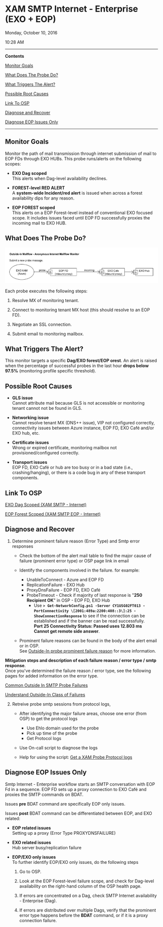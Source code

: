 # XAM SMTP Internet - Enterprise (EXO + EOP)

Monday, October 10, 2016

10:28 AM

------

**Contents**

[Monitor Goals](#monitor-goals)

[What Does The Probe Do?](#what-does-the-probe-do)

[What Triggers The Alert?](#what-triggers-the-alert)

[Possible Root Causes](#possible-root-causes)

[Link To OSP](#link-to-osp)

[Diagnose and Recover](#diagnose-and-recover)

[Diagnose EOP Issues Only](#diagnose-eop-issues-only)

------

## Monitor Goals

Monitor the path of mail transmission through internet submission of mail to EOP FDs through EXO HUBs. This probe runs/alerts on the following scopes:

- **EXO Dag scoped**  
  This alerts when Dag-level availability declines.

- **FOREST-level RED ALERT**  
  A **system-wide Incident/red alert** is issued when across a forest availability dips for any reason.

- **EOP FOREST scoped**  
  This alerts on a EOP Forest-level instead of conventional EXO focused scope. It includes issues faced until EOP FD successfully proxies the incoming mail to EXO HUB.

## What Does The Probe Do?

![XAM_SMTP](images/XAM_SMTP.png)

Each probe executes the following steps:

1.  Resolve MX of monitoring tenant.

2.  Connect to monitoring tenant MX host (this should resolve to an EOP FD).

3.  Negotiate an SSL connection.

4.  Submit email to monitoring mailbox.

## What Triggers The Alert?

This monitor targets a specific **Dag/EXO forest/EOP orest**. An alert is raised when the percentage of successful probes in the last hour **drops below 97.5%** (monitoring profile specific threshold).

## Possible Root Causes

- **GLS issue**  
    Cannot attribute mail because GLS is not accessible or monitoring tenant cannot not be found in GLS.

- **Networking issue**  
    Cannot resolve tenant MX (DNS++ issue), VIP not configured correctly, connectivity issues between Azure instance, EOP FD, EXO Café and/or EXO hub, etc.

- **Certificate issues**  
    Wrong or expired certificate, monitoring mailbox not provisioned/configured correctly.

- **Transport issues**  
    EOP FD, EXO Café or hub are too busy or in a bad state (i.e., crashing/hanging), or there is a  code bug in any of these transport components.

## Link To OSP

[EXO Dag Scoped (XAM SMTP - Internet)](https://o365pulse.office.net/enterprisedashboard?probe=SMTP%20Internet%20-%20Enterprise&environment=Prod&scope=*.*.*>)

[EOP Forest Scoped (XAM SMTP EOP - Internet)](https://o365pulse.office.net/enterprisedashboard?probe=SMTP%20Internet%20-%20Enterprise%20EOP&environment=Prod&scope=*.*.*)

## Diagnose and Recover

1. Determine prominent failure reason (Error Type) and Smtp error responses

   - Check the bottom of the alert mail table to find the major cause of failure (prominent error type) or OSP page link in email
   - Identify the components involved in the failure. for example:
     - UnableToConnect - Azure and EOP FD
     - ReplicationFailure - EXO Hub
     - ProxyDnsFailure - EOP FD, EXO Café
     - ProbeTimeout - Check if majority of last response is \"**250 Recipient OK**\" in OSP - EOP FD, EXO Hub
       - Use **`> Get-NetworkConfig.ps1 -Server CY1USG02FT013 -PortConnectivity \[2001:489a:2200:408::3\]:25 -ShowConnectionResponse`** to see if the connection can be established and if the banner can be read successfully.  
         **Port 25 Connectivity Status: Passed uses 12.803 ms  
         Cannot get remote side answer**.

   - Prominent failure reasons can be found in the body of the alert email or in OSP.  
See [Outside-In probe prominent failure reason](onenote:https://msft.spoppe.com/collab/transportalerts/SiteAssets/Transport%20Alert%20Pulse%20Notebook/On-Call%20Notes.one#Outside-In%20probe%20prominent%20failure%20reason&section-id={C84CBF30-BD89-4D02-A63C-D66A3C8403E0}&page-id={215D26BD-9788-4816-8DE1-04294A12552C}&end) for more information.
     

**Mitigation steps and description of each failure reason / error type / smtp response**.  
Once you\'ve determined the failure reason / error type, see the following pages for added information on the error type.
     
[Common Outside In SMTP Probe Failures](onenote:https://msft.spoppe.com/collab/transportalerts/SiteAssets/Transport%20Alert%20Pulse%20Notebook/E15%20Alert%20Playbook.one#Common%20Outside%20In%20SMTP%20Probe%20Failures&section-id={24B57828-2A06-42C5-99C0-37E103E281E0}&page-id={BA12E5C0-D8F3-49F8-ACB4-D55F08B53513}&end)
     
[Understand Outside-In Class of Failures](onenote:https://msft.spoppe.com/collab/transportalerts/SiteAssets/Transport%20Alert%20Pulse%20Notebook/On-Call%20Notes.one#Understand%20Outside-In%20Class%20of%20Failures&section-id={C84CBF30-BD89-4D02-A63C-D66A3C8403E0}&page-id={080E02F8-A55A-4EAC-8701-C909A5D90CA4}&end)

2. Retreive probe smtp sessions from protocol logs,

   - After identifying the major failure areas, choose one error (from OSP) to get the protocol logs
     - Use Ehlo domain used for the probe
     - Pick up time of the probe
     - Get Protocol logs

   - Use On-call script to diagnose the logs

   - Help for using the script: [Get a XAM Probe Protocol logs](onenote:https://msft.spoppe.com/collab/transportalerts/SiteAssets/Transport%20Alert%20Pulse%20Notebook/On-Call%20Notes.one#Get%20a%20XAM%20Probe's%20Protocol%20logs&section-id={C84CBF30-BD89-4D02-A63C-D66A3C8403E0}&page-id={E7C6A793-74A3-42BB-94CA-D07C3FD96425}&end)

## Diagnose EOP Issues Only

Smtp Internet - Enterprise workflow starts an SMTP conversation with EOP Fd in a sequence. EOP FD sets up a proxy connection to EXO Café and proxies the SMTP commands on BDAT.

Issues **pre** BDAT command are specifically EOP only issues.

Issues **post** BDAT command can be differentiated between EOP, and EXO related:

-   **EOP related issues**  
    Setting up a proxy (Error Type PROXYDNSFAILURE)

-   **EXO related issues**  
     Hub server busy/replication failure

-   **EOP/EXO only issues**  
    To further identify EOP/EXO only issues, do the following steps

    1. Go to OSP.

    2. Look at the EOP Forest-level failure scope, and check for Dag-level availability on the right-hand column of the  OSP health page.

    3. If errors are concentrated on a Dag, check SMTP Internet availability - Enterprise (Dag).

    4. If errors are distributed over multiple Dags, verify that the prominent error type happens before the **BDAT** command, or if it is a proxy connection failure.
